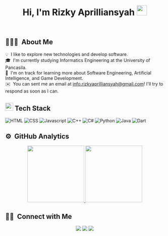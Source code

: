 <h1 align="center"><b>Hi, I'm Rizky Aprilliansyah </b><img src="https://media.giphy.com/media/hvRJCLFzcasrR4ia7z/giphy.gif" width="32"></h1>
<br>

## 👨🏻‍💻 &nbsp;About Me

💡 &nbsp;I like to explore new technologies and develop software.\
🎓 &nbsp;I'm currently studying Informatics Engineering at the University of Pancasila.\
🌱 &nbsp;I'm on track for learning more about Software Engineering, Artificial Intelligence, and Game Development.\
✉️ &nbsp;You can sent me an email at info.rizkyaprilliansyah@gmail.com! I'll try to respond as soon as I can.

## <img src="https://media2.giphy.com/media/QssGEmpkyEOhBCb7e1/giphy.gif?cid=ecf05e47a0n3gi1bfqntqmob8g9aid1oyj2wr3ds3mg700bl&rid=giphy.gif" width ="25"><b> Tech Stack</b>

<p align="center">

![HTML](https://img.shields.io/badge/HTML-239120?style=for-the-badge&logo=html5&logoColor=white)
![CSS](https://img.shields.io/badge/CSS-239120?&style=for-the-badge&logo=css3&logoColor=white)
![Javascript](https://img.shields.io/badge/JavaScript-F7DF1E?style=for-the-badge&logo=JavaScript&logoColor=white)
![C++](https://img.shields.io/badge/C++%20-%2300599C.svg?style=for-the-badge&logo=c%2B%2B&logoColor=white)
![C#](https://img.shields.io/badge/C%23-239120?style=for-the-badge&logo=c-sharp&logoColor=white)
![Python](https://img.shields.io/badge/Python%20-%2314354C.svg?style=for-the-badge&logo=python&logoColor=white)
![Java](https://img.shields.io/badge/Java-ED8B00?style=for-the-badge&logo=openjdk&logoColor=white)
![Dart](https://img.shields.io/badge/Dart-0175C2?style=for-the-badge&logo=dart&logoColor=white)

</p>

## ⚙️ &nbsp;GitHub Analytics

<p align="center">
<a href="https://github.com/rzkyapriil">
  <img height="180em" src="https://github-readme-stats-eight-theta.vercel.app/api?username=rzkyapriil&show_icons=true&theme=algolia&include_all_commits=true&count_private=true"/>
  <img height="180em" src="https://github-readme-stats-eight-theta.vercel.app/api/top-langs/?username=rzkyapriil&layout=compact&langs_count=8&theme=algolia"/>
</a>
</p>

## 🤝🏻 &nbsp;Connect with Me

<p align="center">
<a href="https://www.linkedin.com/in/rzkyapriil"><img src="https://img.shields.io/badge/-Rizky%20Aprilliansyah-0077B5?style=flat&logo=Linkedin&logoColor=white"/></a>
<a href="mailto:info.rizkyaprilliansyah@gmail.com"><img src="https://img.shields.io/badge/-info.rizkyaprilliansyah@gmail.com-D14836?style=flat&logo=Gmail&logoColor=white"/></a>
<a href="https://instagram.com/rzkyapriil"><img src="https://img.shields.io/badge/-@rzkyapriil-E4405F?style=flat&logo=Instagram&logoColor=white"/></a>
</p>
